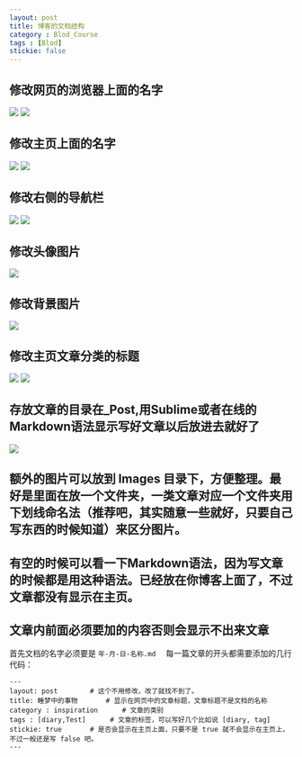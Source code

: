 ```yaml
---
layout: post
title: 博客的文档结构
category : Blod_Course
tags : [Blod]
stickie: false
---
```


## 修改网页的浏览器上面的名字
![](https://github.com/cedar333/cedar333.github.io/blob/master/images/Blod_Course/Structure_one.png?raw=true)
![](https://github.com/cedar333/cedar333.github.io/blob/master/images/Blod_Course/Structure_two.png?raw=true)
## 修改主页上面的名字
![](https://github.com/cedar333/cedar333.github.io/blob/master/images/Blod_Course/Structure_three.png?raw=true)
![](https://github.com/cedar333/cedar333.github.io/blob/master/images/Blod_Course/Structure_four.png?raw=true)
## 修改右侧的导航栏
![](https://github.com/cedar333/cedar333.github.io/blob/master/images/Blod_Course/Structure_five.png?raw=true)
![](https://github.com/cedar333/cedar333.github.io/blob/master/images/Blod_Course/Structure_six.png?raw=true)
## 修改头像图片
![](https://github.com/cedar333/cedar333.github.io/blob/master/images/Blod_Course/Structure_seven.png?raw=true)
## 修改背景图片
![](https://github.com/cedar333/cedar333.github.io/blob/master/images/Blod_Course/Structure_eight.png?raw=true)
## 修改主页文章分类的标题
![](https://github.com/cedar333/cedar333.github.io/blob/master/images/Blod_Course/Structure_nine.png?raw=true)
![](https://github.com/cedar333/cedar333.github.io/blob/master/images/Blod_Course/Structure_ten.png?raw=true)
## 存放文章的目录在_Post,用Sublime或者在线的Markdown语法显示写好文章以后放进去就好了
![](https://github.com/cedar333/cedar333.github.io/blob/master/images/Blod_Course/Structure_eleven.png?raw=true)
## 额外的图片可以放到 Images 目录下，方便整理。最好是里面在放一个文件夹，一类文章对应一个文件夹用下划线命名法（推荐吧，其实随意一些就好，只要自己写东西的时候知道）来区分图片。
## 有空的时候可以看一下Markdown语法，因为写文章的时候都是用这种语法。已经放在你博客上面了，不过文章都没有显示在主页。
## 文章内前面必须要加的内容否则会显示不出来文章
首先文档的名字必须要是 ```年-月-日-名称.md  ```  每一篇文章的开头都需要添加的几行代码：
```
---
layout: post        # 这个不用修改，改了就找不到了。
title: 睡梦中的事物       # 显示在网页中的文章标题，文章标题不是文档的名称
category : inspiration      # 文章的类别
tags : [diary,Test]      # 文章的标签，可以写好几个比如说 [diary, tag] 
stickie: true       # 是否会显示在主页上面，只要不是 true 就不会显示在主页上，不过一般还是写 false 吧。
---
```